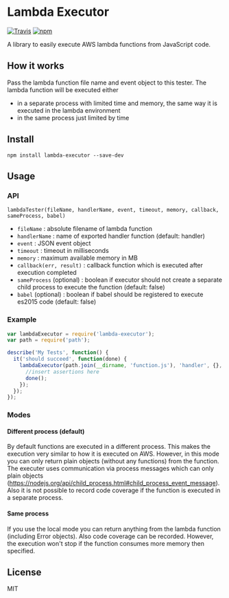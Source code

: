 # Lambda Executor

[![Travis](https://img.shields.io/travis/SamanIO/lambda-executor.svg?style=flat-square)](https://travis-ci.org/SamanIO/lambda-executor) [![npm](https://img.shields.io/npm/v/lambda-executor.svg?style=flat-square)](https://www.npmjs.com/package/lambda-executor)

A library to easily execute AWS lambda functions from JavaScript code.

## How it works

Pass the lambda function file name and event object to this tester. The lambda function will be executed either

* in a separate process with limited time and memory, the same way it is executed in the lambda environment
* in the same process just limited by time

## Install

`npm install lambda-executor --save-dev`

## Usage

### API

`lambdaTester(fileName, handlerName, event, timeout, memory, callback, sameProcess, babel)`

- `fileName` : absolute filename of lambda function
- `handlerName` : name of exported handler function (default: handler)
- `event` : JSON event object
- `timeout` : timeout in milliseconds
- `memory` : maximum available memory in MB
- `callback(err, result)` : callback function which is executed after execution completed
- `sameProcess` (optional) : boolean if executor should not create a separate child process to execute the function (default: false)
- `babel` (optional) : boolean if babel should be registered to execute es2015 code (default: false)

### Example

```javascript
var lambdaExecutor = require('lambda-executor');
var path = require('path');

describe('My Tests', function() {
  it('should succeed', function(done) {
    lambdaExecutor(path.join(__dirname, 'function.js'), 'handler', {}, 10, 128, function(err, result) {
      //insert assertions here
      done();
    });
  });
});
```

### Modes

#### Different process (default)

By default functions are executed in a different process. This makes the execution very similar to how it is executed
on AWS. However, in this mode you can only return plain objects (without any functions) from the function. The executer
uses communication via process messages which can only plain objects
(https://nodejs.org/api/child_process.html#child_process_event_message).
Also it is not possible to record code coverage if the function is executed in a separate process.

#### Same process
If you use the local mode you can return anything from the lambda function (including Error objects). Also code coverage
can be recorded. However, the execution won't stop if the function consumes more memory then specified. 

## License

MIT
